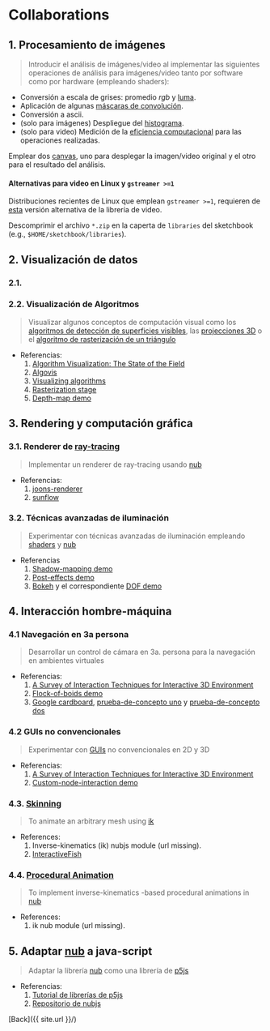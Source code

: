 # Collaborations

## 1. Procesamiento de imágenes

> Introducir el análisis de imágenes/video al implementar las siguientes operaciones de análisis para imágenes/video tanto por software como por hardware (empleando shaders):

* Conversión a escala de grises: promedio _rgb_ y [luma](https://en.wikipedia.org/wiki/HSL_and_HSV#Disadvantages).
* Aplicación de algunas [máscaras de convolución](https://en.wikipedia.org/wiki/Kernel_(image_processing)).
* Conversión a ascii.
* (solo para imágenes) Despliegue del [histograma](https://en.wikipedia.org/wiki/Image_histogram).
* (solo para video) Medición de la [eficiencia computacional](https://processing.org/reference/frameRate.html) para las operaciones realizadas.

Emplear dos [canvas](https://processing.org/reference/PGraphics.html), uno para desplegar la imagen/video original y el otro para el resultado del análisis.

#### Alternativas para video en Linux y `gstreamer >=1`

Distribuciones recientes de Linux que emplean `gstreamer >=1`, requieren de [esta](https://github.com/gohai/processing-video/releases/tag/v1.0.2) versión alternativa de la librería de video.

Descomprimir el archivo `*.zip` en la caperta de `libraries` del sketchbook (e.g., `$HOME/sketchbook/libraries`).

## 2. Visualización de datos

### 2.1. 

### 2.2. Visualización de Algoritmos

> Visualizar algunos conceptos de computación visual como los [algoritmos de detección de superficies visibles](https://en.wikipedia.org/wiki/Hidden_surface_determination), las [projecciones 3D](https://en.wikipedia.org/wiki/3D_projection) o el [algoritmo de rasterización de un triángulo](https://fgiesen.wordpress.com/2013/02/06/the-barycentric-conspirac/)

* Referencias:
    1. [Algorithm Visualization: The State of the Field](https://dl.acm.org/citation.cfm?id=1821997)
    2. [Algovis](https://github.com/enjalot/algovis)
    3. [Visualizing algorithms](https://bost.ocks.org/mike/algorithms/)
    4. [Rasterization stage](https://www.scratchapixel.com/lessons/3d-basic-rendering/rasterization-practical-implementation/rasterization-stage)
    5. [Depth-map demo](https://github.com/VisualComputing/nub/tree/master/examples/demos/DepthMap)
    
## 3. Rendering y computación gráfica

### 3.1. Renderer de [ray-tracing](https://en.wikipedia.org/wiki/Ray_tracing_(graphics)) 

> Implementar un renderer de ray-tracing usando [nub](https://github.com/VisualComputing/nub)

* Referencias:
    1. [joons-renderer](https://github.com/joonhyublee/joons-renderer)
    2. [sunflow](http://sunflow.sourceforge.net/index.php?pg=gall)
    
### 3.2. Técnicas avanzadas de iluminación

> Experimentar con técnicas avanzadas de iluminación empleando [shaders](https://visualcomputing.github.io/Shaders/) y [nub](https://github.com/VisualComputing/nub)

* Referencias
    1. [Shadow-mapping demo](https://github.com/VisualComputing/nub/tree/master/examples/demos/ShadowMapping)
    2. [Post-effects demo](https://github.com/VisualComputing/nub/tree/master/examples/demos/PostEffects)
    3. [Bokeh](https://en.wikipedia.org/wiki/Bokeh) y el correspondiente [DOF demo](https://github.com/VisualComputing/nub/blob/master/testing/src/intellij/DOF.java)

## 4. Interacción hombre-máquina

### 4.1 Navegación en 3a persona

> Desarrollar un control de cámara en 3a. persona para la navegación en ambientes virtuales
* Referencias:
    1. [A Survey of Interaction Techniques for Interactive 3D Environment](https://hal.inria.fr/hal-00789413/document)
    2. [Flock-of-boids demo](https://github.com/VisualComputing/nub/tree/master/examples/demos/FlockOfBoids)
    3. [Google cardboard](https://en.wikipedia.org/wiki/Google_Cardboard), [prueba-de-concepto uno](https://github.com/VisualComputing/nub/tree/master/testing/src/processing/VRFlockOfBoids) y [prueba-de-concepto dos](https://github.com/VisualComputing/nub/blob/master/testing/src/intellij/StereoFlock.java)

### 4.2 GUIs no convencionales

> Experimentar con [GUIs](https://es.wikipedia.org/wiki/Interfaz_gr%C3%A1fica_de_usuario) no convencionales en 2D y 3D
* Referencias:
    1. [A Survey of Interaction Techniques for Interactive 3D Environment](https://hal.inria.fr/hal-00789413/document)
    2. [Custom-node-interaction demo](https://github.com/VisualComputing/nub/tree/master/examples/demos/CustomNodeInteraction)

### 4.3. [Skinning](https://en.wikipedia.org/wiki/Skeletal_animation)

> To animate an arbitrary mesh using [ik](https://en.wikipedia.org/wiki/Inverse_kinematics)
* References:
    1. Inverse-kinematics (ik) nubjs module (url missing).
    2. [InteractiveFish](https://github.com/VisualComputing/framesjs/tree/0.1.x/examples/ik/InteractiveFish)
    
### 4.4. [Procedural Animation](https://en.wikipedia.org/wiki/Procedural_animation)

> To implement inverse-kinematics -based procedural animations in [nub](https://github.com/VisualComputing/nub)
* References:
    1. ik nub module (url missing).
    
## 5. Adaptar [nub](https://github.com/VisualComputing/nub) a java-script

> Adaptar la librería [nub](https://github.com/VisualComputing/nub) como una librería de [p5js](https://p5js.org/)

* Referencias:
    1. [Tutorial de librerías de p5js](https://github.com/processing/p5.js/blob/master/contributor_docs/creating_libraries.md)
    2. [Repositorio de nubjs](https://github.com/VisualComputing/nubjs)

[Back]({{ site.url }}/)
